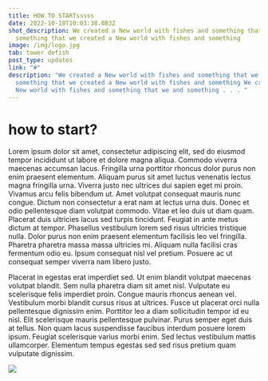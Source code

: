 ```yaml
---
title: HOW TO STARTsssss
date: 2022-10-18T10:03:38.083Z
shot_description: We created a New world with fishes and something that we and
  something that we created a New world with fishes and something
image: /img/logo.jpg
tab: tower defish
post_type: updates
link: "#"
description: "We created a New world with fishes and something that we and
  something that we created a New world with fishes and something We created a
  New world with fishes and something that we and something . . . "
---
```

# how to start?

Lorem ipsum dolor sit amet, consectetur adipiscing elit, sed do eiusmod tempor incididunt ut labore et dolore magna aliqua. Commodo viverra maecenas accumsan lacus. Fringilla urna porttitor rhoncus dolor purus non enim praesent elementum. Aliquam purus sit amet luctus venenatis lectus magna fringilla urna. Viverra justo nec ultrices dui sapien eget mi proin. Vivamus arcu felis bibendum ut. Amet volutpat consequat mauris nunc congue. Dictum non consectetur a erat nam at lectus urna duis. Donec et odio pellentesque diam volutpat commodo. Vitae et leo duis ut diam quam. Placerat duis ultricies lacus sed turpis tincidunt. Feugiat in ante metus dictum at tempor. Phasellus vestibulum lorem sed risus ultricies tristique nulla. Dolor purus non enim praesent elementum facilisis leo vel fringilla. Pharetra pharetra massa massa ultricies mi. Aliquam nulla facilisi cras fermentum odio eu. Ipsum consequat nisl vel pretium. Posuere ac ut consequat semper viverra nam libero justo.

Placerat in egestas erat imperdiet sed. Ut enim blandit volutpat maecenas volutpat blandit. Sem nulla pharetra diam sit amet nisl. Vulputate eu scelerisque felis imperdiet proin. Congue mauris rhoncus aenean vel. Vestibulum morbi blandit cursus risus at ultrices. Fusce ut placerat orci nulla pellentesque dignissim enim. Porttitor leo a diam sollicitudin tempor id eu nisl. Elit scelerisque mauris pellentesque pulvinar. Purus semper eget duis at tellus. Non quam lacus suspendisse faucibus interdum posuere lorem ipsum. Feugiat scelerisque varius morbi enim. Sed lectus vestibulum mattis ullamcorper. Elementum tempus egestas sed sed risus pretium quam vulputate dignissim.

![](/img/c9b9aa0184843e38b0b6a22d105e87f2.jpg)